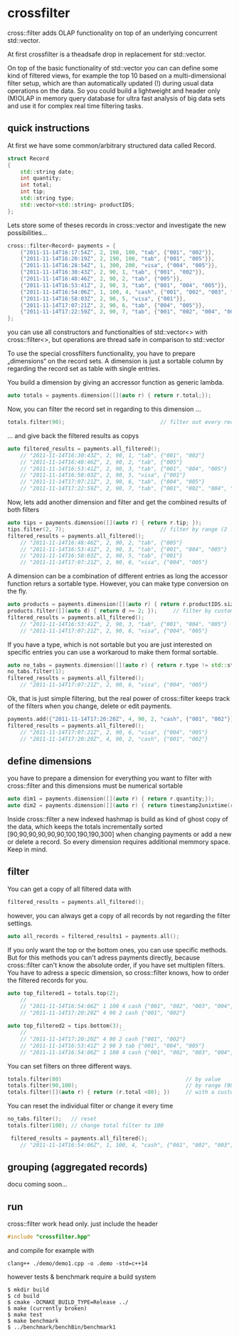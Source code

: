 # crossfilter
cross::filter adds OLAP functionality on top of an underlying concurrent std::vector. 

At first crossfilter is a theadsafe drop in replacement for std::vector.

On top of the basic functionality of std::vector you can can define some kind of filtered views, for example the top 10 based on a multi-dimensional filter setup, which are than automatically updated (!) during usual data operations on the data. So you could build a lightweight and header only (M)OLAP in memory query database for ultra fast analysis of big data sets and use it for complex real time filtering tasks.

## quick instructions

At first we have some common/arbitrary structured data called Record.

```C++
struct Record
{
    std::string date;
    int quantity;
    int total;
    int tip;
    std::string type;
    std::vector<std::string> productIDS;
};
```

Lets store some of theses records in cross::vector and investigate the new possibilities…

```C++
cross::filter<Record> payments = {
    {"2011-11-14T16:17:54Z", 2, 190, 100, "tab", {"001", "002"}},
    {"2011-11-14T16:20:19Z", 2, 190, 100, "tab", {"001", "005"}},
    {"2011-11-14T16:28:54Z", 1, 300, 200, "visa", {"004", "005"}},
    {"2011-11-14T16:30:43Z", 2, 90, 1, "tab", {"001", "002"}},
    {"2011-11-14T16:48:46Z", 2, 90, 2, "tab", {"005"}},
    {"2011-11-14T16:53:41Z", 2, 90, 3, "tab", {"001", "004", "005"}},
    {"2011-11-14T16:54:06Z", 1, 100, 4, "cash", {"001", "002", "003", "004", "005"}},
    {"2011-11-14T16:58:03Z", 2, 90, 5, "visa", {"001"}},
    {"2011-11-14T17:07:21Z", 2, 90, 6, "tab", {"004", "005"}},
    {"2011-11-14T17:22:59Z", 2, 90, 7, "tab", {"001", "002", "004", "005"}}
};
```
you can use all constructors and functionalties of std::vector<> with cross::filter<>, but operations are thread safe in comparison to std::vector

To use the special crossfilters functionality, you have to prepare „dimensions“ on the record sets. A dimension is just a sortable column by regarding the record set as table with single entries. 

You build a dimension by giving an accressor function as generic lambda.

```C++
auto totals = payments.dimension([](auto r) { return r.total;});
```

Now, you can filter the record set in regarding to this dimension ...

```C++
totals.filter(90); 							    // filter out every record, where total is 90
```
... and give back the filtered results as copys

```C++
auto filtered_results = payments.all_filtered();
    // "2011-11-14T16:30:43Z", 2, 90, 1, "tab", {"001", "002"}
    // "2011-11-14T16:48:46Z", 2, 90, 2, "tab", {"005"}
    // "2011-11-14T16:53:41Z", 2, 90, 3, "tab", {"001", "004", "005"}
    // "2011-11-14T16:58:03Z", 2, 90, 5, "visa", {"001"}
    // "2011-11-14T17:07:21Z", 2, 90, 6, "tab", {"004", "005"}
    // "2011-11-14T17:22:59Z", 2, 90, 7, "tab", {"001", "002", "004", "005"}
```

Now, lets add another dimension and filter and get the combined results of both filters
```C++
auto tips = payments.dimension([](auto r) { return r.tip; });
tips.filter(2, 7);                              // filter by range (2 ...... 6.999)
filtered_results = payments.all_filtered();
    // "2011-11-14T16:48:46Z", 2, 90, 2, "tab", {"005"}
    // "2011-11-14T16:53:41Z", 2, 90, 3, "tab", {"001", "004", "005"}
    // "2011-11-14T16:58:03Z", 2, 90, 5, "tab", {"001"}
    // "2011-11-14T17:07:21Z", 2, 90, 6, "visa", {"004", "005"}
```

A dimension can be a combination of different entries as long the accessor function returs a sortable type. However, you can make type conversion on the fly.

```C++
auto products = payments.dimension([](auto r) { return r.productIDS.size(); });
products.filter([](auto d) { return d >= 2; });     // filter by custom function
filtered_results = payments.all_filtered();
    // "2011-11-14T16:53:41Z", 2, 90, 3, "tab", {"001", "004", "005"}
    // "2011-11-14T17:07:21Z", 2, 90, 6, "visa", {"004", "005"}
```

If you have a type, which is not sortable but you are just interested on specific entries you can use a workaroud to make them formal sortable.

```C++
auto no_tabs = payments.dimension([](auto r) { return r.type != std::string("tab") ? 1 : 0; });
no_tabs.filter(1); 
filtered_results = payments.all_filtered();
    // "2011-11-14T17:07:21Z", 2, 90, 6, "visa", {"004", "005"}

```

Ok, that is just simple filtering, but the real power of cross::filter keeps track of the filters when you change, delete or edit payments.


```C++
payments.add({"2011-11-14T17:20:20Z", 4, 90, 2, "cash", {"001", "002"}});
filtered_results = payments.all_filtered();
    // "2011-11-14T17:07:21Z", 2, 90, 6, "visa", {"004", "005"}
    // "2011-11-14T17:20:20Z", 4, 90, 2, "cash", {"001", "002"}
```

## define dimensions

you have to prepare a dimension for everything you want to filter with cross::filter and this dimensions must be numerical sortable

```C++
auto dim1 = payments.dimension([](auto r) { return r.quantity;});
auto dim2 = payments.dimension([](auto r) { return timestamp2unixtime(r.date);});
```

Inside cross::filter a new indexed hashmap is build as kind of ghost copy of the data, which keeps the totals incrementally sorted  [90,90,90,90,90,90,100,190,190,300] when changing payments or add a new or delete a record. So every dimension requires additional memmory space. Keep in mind.



## filter

You can get a copy of all filtered data with

```C++
filtered_results = payments.all_filtered();
```

however, you can always get a copy of all records by not regarding the filter settings.

```C++
auto all_records = filtered_results1 = payments.all();
```

If you only want the top or the bottom ones, you can use specific methods. But for this methods you can't adress payments directly, because cross::filter can't know the absolute order, if you have set multiplen filters. You have to adress a specic dimension, so cross::filter knows, how to order the filtered records for you.

```C++
auto top_filtered1 = totals.top(2);
    //                           ^
    // "2011-11-14T16:54:06Z" 1 100 4 cash {"001", "002", "003", "004", "005"}
    // "2011-11-14T17:20:20Z" 4 90 2 cash {"001", "002"}

auto top_filtered2 = tips.bottom(3);
    //                             `´
    // "2011-11-14T17:20:20Z" 4 90 2 cash {"001", "002"}
    // "2011-11-14T16:53:41Z" 2 90 3 tab {"001", "004", "005"}
    // "2011-11-14T16:54:06Z" 1 100 4 cash {"001", "002", "003", "004", "005"}

```


You can set filters on three different ways.

```C++
totals.filter(80) 							            // by value
totals.filter(90,100); 						            // by range (90 <= x < 100)
totals.filter([](auto r) { return (r.total <80); }) 	// with a custom function, which returns a boolean
```

You can reset the individual filter or change it every time
```C++
no_tabs.filter();   // reset
totals.filter(100); // change total filter to 100

 filtered_results = payments.all_filtered();
    // "2011-11-14T16:54:06Z", 1, 100, 4, "cash", {"001", "002", "003", "004", "005"}

```

## grouping (aggregated records)

docu coming soon...

## run
cross::filter work head only. just include the header
```C++
#include "crossfilter.hpp"
```

and compile for example with
```terminal
clang++ ./demo/demo1.cpp -o .demo -std=c++14
```

however tests & benchmark require a build system
```console
$ mkdir build
$ cd build
$ cmake -DCMAKE_BUILD_TYPE=Release ../
$ make (currently broken)
$ make test
$ make benchmark
$ ../benchmark/benchBin/benchmark1
```



